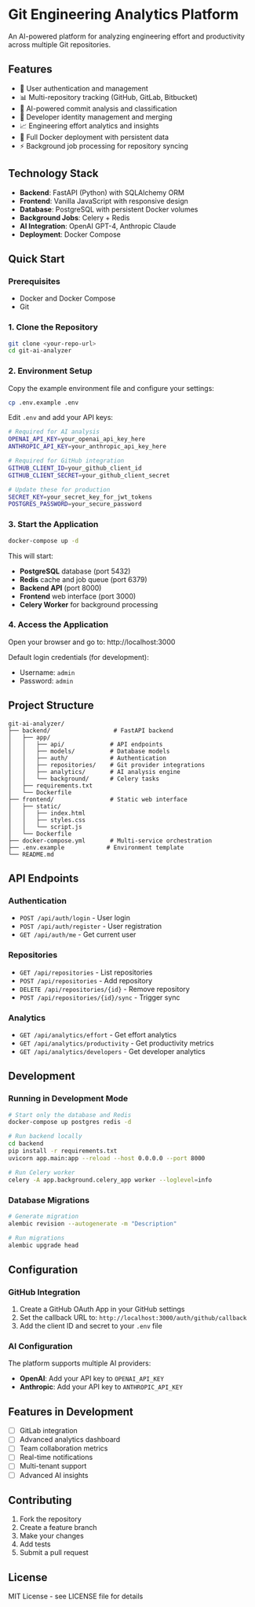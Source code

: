 # Git Engineering Analytics Platform

An AI-powered platform for analyzing engineering effort and productivity across multiple Git repositories.

## Features

- 🔐 User authentication and management
- 📊 Multi-repository tracking (GitHub, GitLab, Bitbucket)
- 🤖 AI-powered commit analysis and classification
- 👥 Developer identity management and merging
- 📈 Engineering effort analytics and insights
- 🐳 Full Docker deployment with persistent data
- ⚡ Background job processing for repository syncing

## Technology Stack

- **Backend**: FastAPI (Python) with SQLAlchemy ORM
- **Frontend**: Vanilla JavaScript with responsive design
- **Database**: PostgreSQL with persistent Docker volumes
- **Background Jobs**: Celery + Redis
- **AI Integration**: OpenAI GPT-4, Anthropic Claude
- **Deployment**: Docker Compose

## Quick Start

### Prerequisites

- Docker and Docker Compose
- Git

### 1. Clone the Repository

```bash
git clone <your-repo-url>
cd git-ai-analyzer
```

### 2. Environment Setup

Copy the example environment file and configure your settings:

```bash
cp .env.example .env
```

Edit `.env` and add your API keys:

```bash
# Required for AI analysis
OPENAI_API_KEY=your_openai_api_key_here
ANTHROPIC_API_KEY=your_anthropic_api_key_here

# Required for GitHub integration
GITHUB_CLIENT_ID=your_github_client_id
GITHUB_CLIENT_SECRET=your_github_client_secret

# Update these for production
SECRET_KEY=your_secret_key_for_jwt_tokens
POSTGRES_PASSWORD=your_secure_password
```

### 3. Start the Application

```bash
docker-compose up -d
```

This will start:
- **PostgreSQL** database (port 5432)
- **Redis** cache and job queue (port 6379)
- **Backend API** (port 8000)
- **Frontend** web interface (port 3000)
- **Celery Worker** for background processing

### 4. Access the Application

Open your browser and go to: http://localhost:3000

Default login credentials (for development):
- Username: `admin`
- Password: `admin`

## Project Structure

```
git-ai-analyzer/
├── backend/                  # FastAPI backend
│   ├── app/
│   │   ├── api/             # API endpoints
│   │   ├── models/          # Database models
│   │   ├── auth/            # Authentication
│   │   ├── repositories/    # Git provider integrations
│   │   ├── analytics/       # AI analysis engine
│   │   └── background/      # Celery tasks
│   ├── requirements.txt
│   └── Dockerfile
├── frontend/                # Static web interface
│   ├── static/
│   │   ├── index.html
│   │   ├── styles.css
│   │   └── script.js
│   └── Dockerfile
├── docker-compose.yml       # Multi-service orchestration
├── .env.example            # Environment template
└── README.md
```

## API Endpoints

### Authentication
- `POST /api/auth/login` - User login
- `POST /api/auth/register` - User registration
- `GET /api/auth/me` - Get current user

### Repositories
- `GET /api/repositories` - List repositories
- `POST /api/repositories` - Add repository
- `DELETE /api/repositories/{id}` - Remove repository
- `POST /api/repositories/{id}/sync` - Trigger sync

### Analytics
- `GET /api/analytics/effort` - Get effort analytics
- `GET /api/analytics/productivity` - Get productivity metrics
- `GET /api/analytics/developers` - Get developer analytics

## Development

### Running in Development Mode

```bash
# Start only the database and Redis
docker-compose up postgres redis -d

# Run backend locally
cd backend
pip install -r requirements.txt
uvicorn app.main:app --reload --host 0.0.0.0 --port 8000

# Run Celery worker
celery -A app.background.celery_app worker --loglevel=info
```

### Database Migrations

```bash
# Generate migration
alembic revision --autogenerate -m "Description"

# Run migrations
alembic upgrade head
```

## Configuration

### GitHub Integration

1. Create a GitHub OAuth App in your GitHub settings
2. Set the callback URL to: `http://localhost:3000/auth/github/callback`
3. Add the client ID and secret to your `.env` file

### AI Configuration

The platform supports multiple AI providers:

- **OpenAI**: Add your API key to `OPENAI_API_KEY`
- **Anthropic**: Add your API key to `ANTHROPIC_API_KEY`

## Features in Development

- [ ] GitLab integration
- [ ] Advanced analytics dashboard
- [ ] Team collaboration metrics
- [ ] Real-time notifications
- [ ] Multi-tenant support
- [ ] Advanced AI insights

## Contributing

1. Fork the repository
2. Create a feature branch
3. Make your changes
4. Add tests
5. Submit a pull request

## License

MIT License - see LICENSE file for details